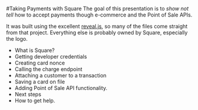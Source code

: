 #Taking Payments with Square
The goal of this presentation is to _show not tell_ how to accept payments though e-commerce and the Point of Sale APIs. 

It was built using the excellent [reveal.js](http://lab.hakim.se/reveal-js/#/), so many of the files come straight from that project. Everything else is probably owned by Square, especially the logo. 

* What is Square? 
* Getting developer credentials
* Creating card nonce
* Calling the charge endpoint
* Attaching a customer to a transaction
* Saving a card on file
* Adding Point of Sale API functionality. 
* Next steps
* How to get help. 